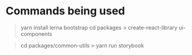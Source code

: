 # Commands being used

> yarn install
> lerna bootstrap
> cd packages > create-react-library ui-components

> cd packages/common-utils > yarn run storybook
